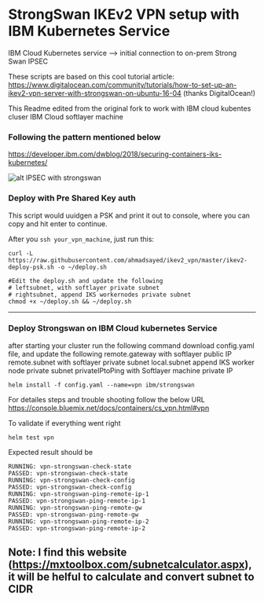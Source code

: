 # StrongSwan IKEv2 VPN setup with IBM Kubernetes Service


IBM Cloud Kubernetes service --> initial connection to on-prem Strong Swan IPSEC

These scripts are based on this cool tutorial article: https://www.digitalocean.com/community/tutorials/how-to-set-up-an-ikev2-vpn-server-with-strongswan-on-ubuntu-16-04 (thanks DigitalOcean!)

This Readme edited from the original fork to work with IBM cloud kubentes cluser IBM Cloud softlayer machine


### Following the pattern mentioned  below 
https://developer.ibm.com/dwblog/2018/securing-containers-iks-kubernetes/

![alt IPSEC with strongswan](https://developer.ibm.com/dwblog/wp-content/uploads/sites/73/ContainersWorkloadPattern-6.png)




### Deploy with Pre Shared Key auth

This script would uuidgen a PSK and print it out to console, where you can copy and hit enter to continue.

After you `ssh your_vpn_machine`, just run this: 
```
curl -L https://raw.githubusercontent.com/ahmadsayed/ikev2_vpn/master/ikev2-deploy-psk.sh -o ~/deploy.sh 

#Edit the deploy.sh and update the following 
# leftsubnet, with softlayer private subnet
# rightsubnet, append IKS workernodes private subnet
chmod +x ~/deploy.sh && ~/deploy.sh
```
---
### Deploy Strongswan on IBM Cloud kubernetes Service

after starting your cluster run the following command 
download config.yaml file, and update the following
remote.gateway with softlayer public IP
remote.subnet with softlayer private subnet
local.subnet append IKS worker node private subnet
privateIPtoPing with Softlayer machine private IP

```
helm install -f config.yaml --name=vpn ibm/strongswan
```
For detailes steps and trouble shooting follow the below URL
https://console.bluemix.net/docs/containers/cs_vpn.html#vpn

To validate if everything went right 

```
helm test vpn
```
Expected result should be 

```
RUNNING: vpn-strongswan-check-state
PASSED: vpn-strongswan-check-state
RUNNING: vpn-strongswan-check-config
PASSED: vpn-strongswan-check-config
RUNNING: vpn-strongswan-ping-remote-ip-1
PASSED: vpn-strongswan-ping-remote-ip-1
RUNNING: vpn-strongswan-ping-remote-gw
PASSED: vpn-strongswan-ping-remote-gw
RUNNING: vpn-strongswan-ping-remote-ip-2
PASSED: vpn-strongswan-ping-remote-ip-2
```



## Note: I find this website (https://mxtoolbox.com/subnetcalculator.aspx), it will be helful to calculate and convert subnet  to CIDR
